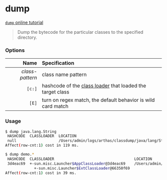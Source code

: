 dump
===

[`dump` online tutorial](https://alibaba.github.io/arthas/arthas-tutorials?language=en&id=command-dump)

> Dump the bytecode for the particular classes to the specified directory.

### Options

|Name|Specification|
|---:|:---|
|*class-pattern*|class name pattern|
|`[c:]`|hashcode of the [class loader](classloader.md) that loaded the target class|
|`[E]`|turn on regex match, the default behavior is wild card match|

### Usage

```bash
$ dump java.lang.String
 HASHCODE  CLASSLOADER  LOCATION
 null                   /Users/admin/logs/arthas/classdump/java/lang/String.class
Affect(row-cnt:1) cost in 119 ms.
```

```bash
$ dump demo.*
 HASHCODE  CLASSLOADER                                    LOCATION
 3d4eac69  +-sun.misc.Launcher$AppClassLoader@3d4eac69    /Users/admin/logs/arthas/classdump/sun.misc.Launcher$AppClassLoader-3d4eac69/demo/MathGame.class
             +-sun.misc.Launcher$ExtClassLoader@66350f69
Affect(row-cnt:1) cost in 39 ms.
```
